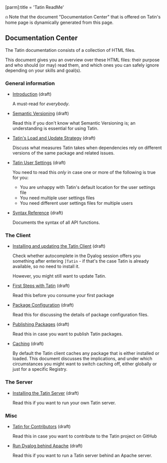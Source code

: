 [parm]:title             = 'Tatin ReadMe'

⍝ Note that the document "Documentation Center" that is offered on Tatin's home page is dynamically generated from this page.

## Documentation Center

The Tatin documentation consists of a collection of HTML files.

This document gives you an overview over these HTML files: their purpose and who should (or may) read them, and which ones you can safely ignore depending on your skills and goal(s).


### General information

* [Introduction](./Introduction.html "Introduction.html") (draft)

  A must-read for _everybody_.

* [Semantic Versioning](./SemanticVersioning.html "SemanticVersioning.html") (draft)

  Read this if you don't know what Semantic Versioning is; an understanding is essential for using Tatin.

* [Tatin's Load and Update Strategy](./TatinsLoadAndUpdateStrategy.html "TatinsLoadAndUpdateStrategy.html") (draft)

  Discuss what measures Tatin takes when dependencies rely on different versions of the same package and related issues.

* [Tatin User Settings](./TatinUserSettings.html "TatinUserSettings.html") (draft)

  You need to read this _only_ in case one or more of the following is true for you:
  
  * You are unhappy with Tatin's default location for the user settings file
  * You need multiple user settings files
  * You need different user settings files for multiple users

* [Syntax Reference](./SyntaxReference.html "SyntaxReference.html") (draft)

  Documents the syntax of all API functions.

### The Client

* [Installing and updating the Tatin Client](./InstallingAndUpdatingTheTatinClient.html "InstallingAndUpdatingTheTatinClient.html") (draft)

  Check whether autocomplete in the Dyalog session offers you something after entering `]Tatin` - if that's the case Tatin is already available, so no need to install it.

  However, you might still want to update Tatin.

* [First Steps with Tatin](./FirstStepsWithTatin.html "FirstStepsWithTatin.html") (draft)

  Read this before you consume your first package

* [Package Configuration](./PackageConfiguration.html "Regarding Package Configuration") (draft)

  Read this for discussing the details of package configuration files.

* [Publishing Packages](./PublishingPackages.html "PublishingPackages.html") (draft)

  Read this in case you want to publish Tatin packages.

* [Caching](./Caching.html "Caching.html") (draft)

  By default the Tatin client caches any package that is either installed or loaded. This document
  discusses the implications, and under which circumstances you might want to switch caching off, either
  globally or just for a specific Registry.


### The Server

* [Installing the Tatin Server](./InstallingTheTatinServer.html "InstallingTheTatinServer.html") (draft)

  Read this if you want to run your own Tatin server.  


### Misc

* [Tatin for Contributors](./TatinForContributors.html "TatinForContributors.html") (draft)

  Read this in case you want to contribute to the Tatin project on GitHub

* [Run Dyalog behind Apache](./RunDyalogBehindApache.html "RunDyalogBehindApache.html") (draft)

  Read this if you want to run a Tatin server behind an Apache server.